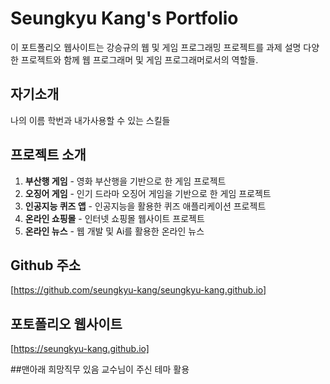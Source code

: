 # Seungkyu Kang's Portfolio

이 포트폴리오 웹사이트는 강승규의 웹 및 게임 프로그래밍 프로젝트를 과제 설명 다양한 프로젝트와 함께 웹 프로그래머 및 게임 프로그래머로서의 역할들.
## 자기소개
나의 이름 학번과 내가사용할 수 있는 스킬들

## 프로젝트 소개
1. **부산행 게임** - 영화 부산행을 기반으로 한 게임 프로젝트
2. **오징어 게임** - 인기 드라마 오징어 게임을 기반으로 한 게임 프로젝트
3. **인공지능 퀴즈 앱** - 인공지능을 활용한 퀴즈 애플리케이션 프로젝트
4. **온라인 쇼핑몰** - 인터넷 쇼핑몰 웹사이트 프로젝트
5. **온라인 뉴스** - 웹 개발 및 Ai를 활용한 온라인 뉴스

## Github 주소
[https://github.com/seungkyu-kang/seungkyu-kang.github.io]
## 포토폴리오 웹사이트
[https://seungkyu-kang.github.io]


##맨아래 희망직무 있음
교수님이 주신 테마 활용
